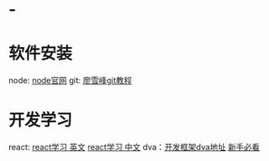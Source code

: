 # -
# 软件安装
node: [node官网](https://nodejs.org/en/)
git: [廖雪峰git教程](https://www.liaoxuefeng.com/wiki/0013739516305929606dd18361248578c67b8067c8c017b000)

# 开发学习
react: [react学习 英文](https://reactjs.org/docs/hello-world.html)
	   [react学习 中文](http://www.css88.com/react/docs/hello-world.html)
dva：[开发框架dva地址](https://github.com/dvajs/dva)
[新手必看](https://github.com/dvajs/dva-knowledgemap)
